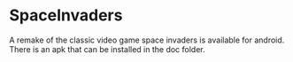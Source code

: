 # SpaceInvaders

A remake of the classic video game space invaders is available for android. There is an apk that can be installed in the doc folder. 
